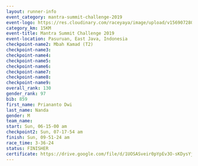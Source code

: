```yaml
---
layout: runner-info 
event_category: mantra-summit-challenge-2019 
event-logo: https://res.cloudinary.com/raceyaya/image/upload/v1569072809/logo/mantra-image_segrbx.jpg
category_km: 15KM 
event-title: Mantra Summit Challenge 2019 
event-location: Pasuruan, East Java, Indonesia 
checkpoint-name2: Mbah Kamad (T2) 
checkpoint-name3: 
checkpoint-name4: 
checkpoint-name5: 
checkpoint-name6: 
checkpoint-name7: 
checkpoint-name8: 
checkpoint-name9: 
overall_rank: 130
gender_rank: 97
bib: 859
first_name: Priananto Dwi
last_name: Nanda
gender: M
team_name: 
start: Sun, 06-15-00 am
checkpoint2: Sun, 07-17-54 am
finish: Sun, 09-51-24 am
race_time: 3-36-24
status: FINISHER
certificate: https://drive.google.com/file/d/1UOSASveir0pYpEv3O-sKDysYjuGa414U/view?usp=sharing
---
```

